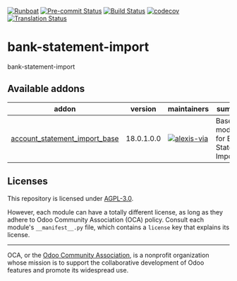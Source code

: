 
[![Runboat](https://img.shields.io/badge/runboat-Try%20me-875A7B.png)](https://runboat.odoo-community.org/builds?repo=OCA/bank-statement-import&target_branch=18.0)
[![Pre-commit Status](https://github.com/OCA/bank-statement-import/actions/workflows/pre-commit.yml/badge.svg?branch=18.0)](https://github.com/OCA/bank-statement-import/actions/workflows/pre-commit.yml?query=branch%3A18.0)
[![Build Status](https://github.com/OCA/bank-statement-import/actions/workflows/test.yml/badge.svg?branch=18.0)](https://github.com/OCA/bank-statement-import/actions/workflows/test.yml?query=branch%3A18.0)
[![codecov](https://codecov.io/gh/OCA/bank-statement-import/branch/18.0/graph/badge.svg)](https://codecov.io/gh/OCA/bank-statement-import)
[![Translation Status](https://translation.odoo-community.org/widgets/bank-statement-import-18-0/-/svg-badge.svg)](https://translation.odoo-community.org/engage/bank-statement-import-18-0/?utm_source=widget)

<!-- /!\ do not modify above this line -->

# bank-statement-import

bank-statement-import

<!-- /!\ do not modify below this line -->

<!-- prettier-ignore-start -->

[//]: # (addons)

Available addons
----------------
addon | version | maintainers | summary
--- | --- | --- | ---
[account_statement_import_base](account_statement_import_base/) | 18.0.1.0.0 | [![alexis-via](https://github.com/alexis-via.png?size=30px)](https://github.com/alexis-via) | Base module for Bank Statement Import

[//]: # (end addons)

<!-- prettier-ignore-end -->

## Licenses

This repository is licensed under [AGPL-3.0](LICENSE).

However, each module can have a totally different license, as long as they adhere to Odoo Community Association (OCA)
policy. Consult each module's `__manifest__.py` file, which contains a `license` key
that explains its license.

----
OCA, or the [Odoo Community Association](http://odoo-community.org/), is a nonprofit
organization whose mission is to support the collaborative development of Odoo features
and promote its widespread use.
